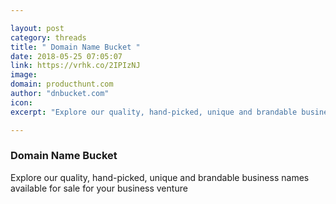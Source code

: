 ```yaml
---

layout: post
category: threads
title: " Domain Name Bucket "
date: 2018-05-25 07:05:07
link: https://vrhk.co/2IPIzNJ
image: 
domain: producthunt.com
author: "dnbucket.com"
icon: 
excerpt: "Explore our quality, hand-picked, unique and brandable business names available for sale for your business venture"

---
```


###  Domain Name Bucket 

Explore our quality, hand-picked, unique and brandable business names available for sale for your business venture